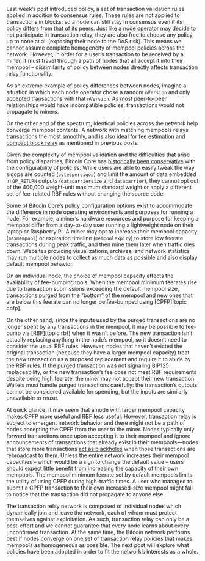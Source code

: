 Last week’s post introduced policy, a set of transaction validation
rules applied in addition to consensus rules. These rules are not
applied to transactions in blocks, so a node can still stay in
consensus even if its policy differs from that of its peers. Just like
a node operator may decide to not participate in transaction relay,
they are also free to choose any policy, up to none at all (exposing
their node to the DoS risk). This means we cannot assume complete
homogeneity of mempool policies across the network. However, in order
for a user’s transaction to be received by a miner, it must travel
through a path of nodes that all accept it into their mempool –
dissimilarity of policy between nodes directly affects transaction
relay functionality.

As an extreme example of policy differences between nodes, imagine a
situation in which each node operator chose a random `nVersion` and
only accepted transactions with that `nVersion`.  As most peer-to-peer
relationships would have incompatible policies, transactions would not
propagate to miners.

On the other end of the spectrum, identical policies across the
network help converge mempool contents. A network with matching
mempools relays transactions the most smoothly, and is also ideal for
[fee estimation][policy04] and [compact block relay][policy01] as
mentioned in previous posts.

Given the complexity of mempool validation and the difficulties that
arise from policy disparities, Bitcoin Core has [historically been
conservative][aj mempool consistency] with the configurability of
policies. While users are able to easily tweak the way sigops are
counted (`bytespersigop`) and limit the amount of data embedded
in `OP_RETURN` outputs (`datacarriersize` and `datacarrier`), they
cannot opt out of the 400,000 weight-unit maximum standard weight or apply a
different set of fee-related RBF rules without changing the source
code.

Some of Bitcoin Core’s policy configuration options exist to
accommodate the difference in node operating environments and purposes
for running a node. For example, a miner’s hardware resources and
purpose for keeping a mempool differ from a day-to-day user running a
lightweight node on their laptop or Raspberry Pi. A miner may opt to
increase their mempool capacity (`maxmempool`) or expiration timeline
(`mempoolexpiry`) to store low feerate transactions during peak
traffic, and then mine them later when traffic dies down. Websites
providing visualizations, archives, and network statistics may run
multiple nodes to collect as much data as possible and also display
default mempool behavior.

On an individual node, the choice of mempool capacity affects the
availability of fee-bumping tools.  When the mempool minimum feerates
rise due to transaction submissions exceeding the default mempool
size, transactions purged from the “bottom” of the mempool and new
ones that are below this feerate can no longer be fee-bumped using
[CPFP][topic cpfp].

On the other hand, since the inputs used by the purged transactions
are no longer spent by any transactions in the mempool, it may be
possible to fee-bump via [RBF][topic rbf] when it wasn’t before. The new
transaction isn’t actually replacing anything in the node’s mempool,
so it doesn’t need to consider the usual RBF rules. However, nodes
that haven’t evicted the original transaction (because they have a
larger mempool capacity) treat the new transaction as a proposed
replacement and require it to abide by the RBF rules. If the purged
transaction was not signaling BIP125 replaceability, or the new
transaction’s fee does not meet RBF requirements despite being high
feerate, the miner may not accept their new transaction. Wallets must
handle purged transactions carefully: the transaction’s outputs cannot
be considered available for spending, but the inputs are similarly
unavailable to reuse.

At quick glance, it may seem that a node with larger mempool capacity
makes CPFP more useful and RBF less useful. However, transaction relay
is subject to emergent network behavior and there might not be a path
of nodes accepting the CPFP from the user to the miner. Nodes
typically only forward transactions once upon accepting it to their
mempool and ignore announcements of transactions that already exist in
their mempools—nodes that store more transactions [act as
blackholes][se maxmempool] when those transactions are rebroadcast to
them. Unless the entire network increases their mempool capacities –
which would be a sign to change the default value – users should
expect little benefit from increasing the capacity of their own
mempools. The mempool minimum feerate set by default mempools limits
the utility of using CPFP during high-traffic times. A user who
managed to submit a CPFP transaction to their own increased-size
mempool might fail to notice that the transaction did not propagate to
anyone else.

The transaction relay network is composed of individual nodes which
dynamically join and leave the network, each of whom must protect
themselves against exploitation. As such, transaction relay can only
be a best-effort and we cannot guarantee that every node learns about
every unconfirmed transaction. At the same time, the Bitcoin network
performs best if nodes converge on one set of transaction relay
policies that makes mempools as homogeneous as possible. The next post
will explore what policies have been adopted in order to fit the
network’s interests as a whole.

[policy01]: /en/newsletters/2023/05/17/#waiting-for-confirmation-1-why-do-we-have-a-mempool
[policy04]: /en/newsletters/2023/06/07/#waiting-for-confirmation-4-feerate-estimation
[aj mempool consistency]: https://gnusha.org/url/https://lists.linuxfoundation.org/pipermail/bitcoin-dev/2022-October/021116.html
[se maxmempool]: https://bitcoin.stackexchange.com/questions/118137/how-does-it-contribute-to-the-bitcoin-network-when-i-run-a-node-with-a-bigger-th

